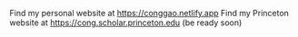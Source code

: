 Find my personal website at https://conggao.netlify.app
Find my Princeton website at https://cong.scholar.princeton.edu (be ready soon)

